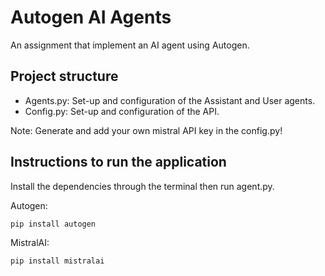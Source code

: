 # Autogen AI Agents

An assignment that implement an AI agent using Autogen.

## Project structure

- Agents.py: Set-up and configuration of the Assistant and User agents.
- Config.py: Set-up and configuration of the API.

Note: Generate and add your own mistral API key in the config.py!

## Instructions to run the application

Install the dependencies through the terminal then run agent.py.

Autogen:
```
pip install autogen
```

MistralAI:
```
pip install mistralai 
```
